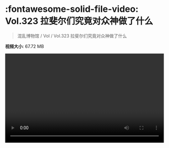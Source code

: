 # :fontawesome-solid-file-video: Vol.323 拉斐尔们究竟对众神做了什么

> 混乱博物馆 / Vol / Vol.323 拉斐尔们究竟对众神做了什么

**视频大小**: 67.72 MB

<video id="V-8c1312d99089f71b4018396857ac4eec" width="512" height="288" preload="none" playsinline webkit-playsinline></video>